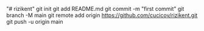 "# rizikent"  git init git add README.md git commit -m "first commit" git branch -M main git remote add origin https://github.com/cucicov/rizikent.git git push -u origin main
